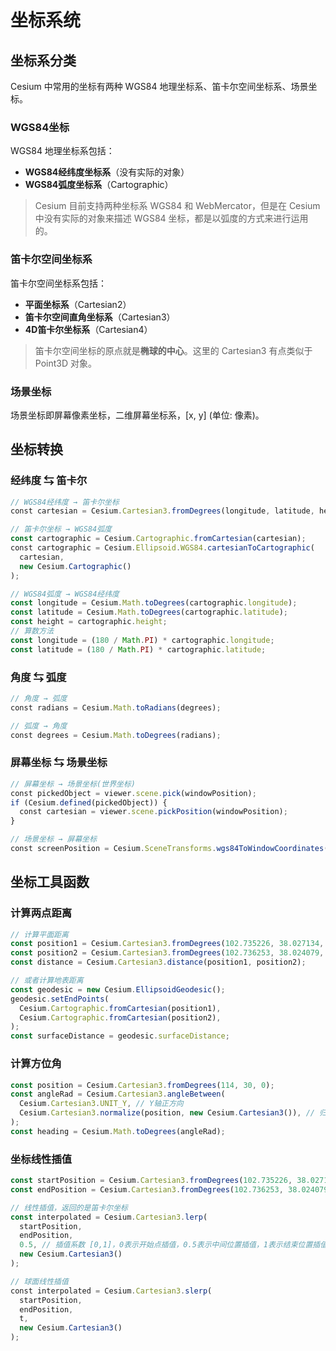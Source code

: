 # 坐标系统

## 坐标系分类

Cesium 中常用的坐标有两种 WGS84 地理坐标系、笛卡尔空间坐标系、场景坐标。



### WGS84坐标

WGS84 地理坐标系包括：

- **WGS84经纬度坐标系**（没有实际的对象）
- **WGS84弧度坐标系**（Cartographic）

> Cesium 目前支持两种坐标系 WGS84 和 WebMercator，但是在 Cesium 中没有实际的对象来描述 WGS84 坐标，都是以弧度的方式来进行运用的。



### 笛卡尔空间坐标系

笛卡尔空间坐标系包括：

- **平面坐标系**（Cartesian2）
- **笛卡尔空间直角坐标系**（Cartesian3）
- **4D笛卡尔坐标系**（Cartesian4）

>笛卡尔空间坐标的原点就是**椭球的中心**。这里的 Cartesian3 有点类似于 Point3D 对象。





### 场景坐标

场景坐标即屏幕像素坐标，二维屏幕坐标系，[x, y] (单位: 像素)。



## 坐标转换

### 经纬度 ⇆ 笛卡尔

```typescript
// WGS84经纬度 → 笛卡尔坐标
const cartesian = Cesium.Cartesian3.fromDegrees(longitude, latitude, height);

// 笛卡尔坐标 → WGS84弧度
const cartographic = Cesium.Cartographic.fromCartesian(cartesian);
const cartographic = Cesium.Ellipsoid.WGS84.cartesianToCartographic(
  cartesian, 
  new Cesium.Cartographic()
);

// WGS84弧度 → WGS84经纬度
const longitude = Cesium.Math.toDegrees(cartographic.longitude);
const latitude = Cesium.Math.toDegrees(cartographic.latitude);
const height = cartographic.height;
// 算数方法
const longitude = (180 / Math.PI) * cartographic.longitude;
const latitude = (180 / Math.PI) * cartographic.latitude;
```



### 角度 ⇆ 弧度

```typescript
// 角度 → 弧度
const radians = Cesium.Math.toRadians(degrees);

// 弧度 → 角度
const degrees = Cesium.Math.toDegrees(radians);
```



### 屏幕坐标 ⇆ 场景坐标

```typescript
// 屏幕坐标 → 场景坐标(世界坐标)
const pickedObject = viewer.scene.pick(windowPosition);
if (Cesium.defined(pickedObject)) {
  const cartesian = viewer.scene.pickPosition(windowPosition);
}

// 场景坐标 → 屏幕坐标
const screenPosition = Cesium.SceneTransforms.wgs84ToWindowCoordinates(viewer.scene, cartesian);
```



## 坐标工具函数

### 计算两点距离

```typescript
// 计算平面距离
const position1 = Cesium.Cartesian3.fromDegrees(102.735226, 38.027134, 0);
const position2 = Cesium.Cartesian3.fromDegrees(102.736253, 38.024079, 0);
const distance = Cesium.Cartesian3.distance(position1, position2);

// 或者计算地表距离
const geodesic = new Cesium.EllipsoidGeodesic();
geodesic.setEndPoints(
  Cesium.Cartographic.fromCartesian(position1),
  Cesium.Cartographic.fromCartesian(position2),
);
const surfaceDistance = geodesic.surfaceDistance;
```



### 计算方位角

```typescript
const position = Cesium.Cartesian3.fromDegrees(114, 30, 0);
const angleRad = Cesium.Cartesian3.angleBetween(
  Cesium.Cartesian3.UNIT_Y, // Y轴正方向
  Cesium.Cartesian3.normalize(position, new Cesium.Cartesian3()), // 归一化参数向量
);
const heading = Cesium.Math.toDegrees(angleRad);
```



### 坐标线性插值

```typescript
const startPosition = Cesium.Cartesian3.fromDegrees(102.735226, 38.027134, 0);
const endPosition = Cesium.Cartesian3.fromDegrees(102.736253, 38.024079, 0);

// 线性插值，返回的是笛卡尔坐标
const interpolated = Cesium.Cartesian3.lerp(
  startPosition,
  endPosition,
  0.5, // 插值系数 [0,1]，0表示开始点插值，0.5表示中间位置插值，1表示结束位置插值
  new Cesium.Cartesian3()
);

// 球面线性插值
const interpolated = Cesium.Cartesian3.slerp(
  startPosition,
  endPosition,
  t,
  new Cesium.Cartesian3()
);
```










